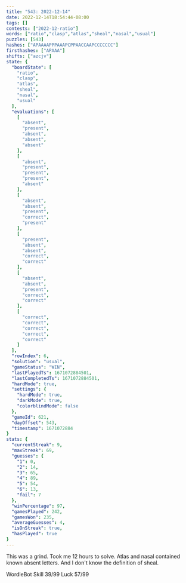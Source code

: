 ```yaml
---
title: "543: 2022-12-14"
date: 2022-12-14T18:54:44-08:00
tags: []
contests: ["2022-12-ratio"]
words: ["ratio","clasp","atlas","sheal","nasal","usual"]
puzzles: [543]
hashes: ["APAAAAPPPAAAPCPPAACCAAPCCCCCCC"]
firsthashes: ["APAAA"]
shifts: ["azcjv"]
state: {
  "boardState": [
    "ratio",
    "clasp",
    "atlas",
    "sheal",
    "nasal",
    "usual"
  ],
  "evaluations": [
    [
      "absent",
      "present",
      "absent",
      "absent",
      "absent"
    ],
    [
      "absent",
      "present",
      "present",
      "present",
      "absent"
    ],
    [
      "absent",
      "absent",
      "present",
      "correct",
      "present"
    ],
    [
      "present",
      "absent",
      "absent",
      "correct",
      "correct"
    ],
    [
      "absent",
      "absent",
      "present",
      "correct",
      "correct"
    ],
    [
      "correct",
      "correct",
      "correct",
      "correct",
      "correct"
    ]
  ],
  "rowIndex": 6,
  "solution": "usual",
  "gameStatus": "WIN",
  "lastPlayedTs": 1671072884501,
  "lastCompletedTs": 1671072884501,
  "hardMode": true,
  "settings": {
    "hardMode": true,
    "darkMode": true,
    "colorblindMode": false
  },
  "gameId": 621,
  "dayOffset": 543,
  "timestamp": 1671072884
}
stats: {
  "currentStreak": 9,
  "maxStreak": 69,
  "guesses": {
    "1": 0,
    "2": 14,
    "3": 65,
    "4": 89,
    "5": 54,
    "6": 13,
    "fail": 7
  },
  "winPercentage": 97,
  "gamesPlayed": 242,
  "gamesWon": 235,
  "averageGuesses": 4,
  "isOnStreak": true,
  "hasPlayed": true
}
---
```

<!-- more -->
This was a grind. Took me 12 hours to solve. Atlas and nasal contained known absent letters. And I don't know the definition of sheal.

WordleBot
Skill 39/99
Luck 57/99
